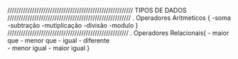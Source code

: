 ////////////////////////////////////////////////////////
                        TIPOS DE DADOS
///////////////////////////////////////////////////////
                  . Operadores Aritmeticos {
                            -soma
                          -subtração
                         -mutiplicação
                           -divisão
                           -modulo
                    }
//////////////////////////////////////////////////////
                     . Operadores Relacionais{
                      - maior que 
                      - menor que
                      - igual 
                      - diferente  
                      - menor igual
                      - maior igual
                     }